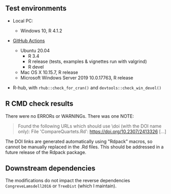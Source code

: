 ## Test environments

* Local PC:
  - Windows 10, R 4.1.2

* [GitHub Actions](https://github.com/ms609/Quartet/actions)
  - Ubuntu 20.04
    - R 3.4
    - R release (tests, examples & vignettes run with valgrind)
    - R devel
  - Mac OS X 10.15.7, R release
  - Microsoft Windows Server 2019 10.0.17763, R release
  
* R-hub, with `rhub::check_for_cran()` and `devtools::check_win_devel()`


## R CMD check results

There were no ERRORs or WARNINGs.
There was one NOTE:

> Found the following URLs which should use \doi (with the DOI name only):
  File 'CompareQuartets.Rd':
    https://doi.org/10.2307/2413326
  [...]

The DOI links are generated automatically using "Rdpack" macros, so cannot
be manually replaced in the .Rd files.  This should be addressed in a future
release of the Rdpack package.


## Downstream dependencies

The modifications do not impact the reverse dependencies `CongreveLamsdell2016`
or `TreeDist` (which I maintain).  
